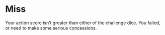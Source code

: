 # Miss
Your action score isn’t greater than either of the challenge dice. You failed, or need to make some serious concessions.